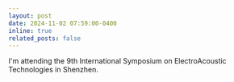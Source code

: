 ```yaml
---
layout: post
date: 2024-11-02 07:59:00-0400
inline: true
related_posts: false
---
```


I'm attending the 9th International Symposium on ElectroAcoustic Technologies in Shenzhen.
